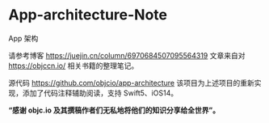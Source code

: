 # App-architecture-Note

App 架构

请参考博客 https://juejin.cn/column/6970684507095564319
文章来自对 https://objccn.io/ 相关书籍的整理笔记。

源代码 https://github.com/objcio/app-architecture
该项目为上述项目的重新实现，添加了代码注释辅助阅读，支持 Swift5、iOS14。

**“感谢 objc.io 及其撰稿作者们无私地将他们的知识分享给全世界”。**

